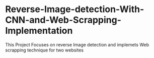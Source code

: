 # Reverse-Image-detection-With-CNN-and-Web-Scrapping-Implementation
This Project Focuses on reverse Image detection and implemets Web scrapping technique for two websites 
